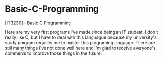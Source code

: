 # Basic-C-Programming
[IT3230] - Basic C Programming

Here are my very first programs i've made since being an IT student. I don't really like C, but I have to deal with this languague because my university's study program requires me 
to master this programing language. There are still many things i've not done well here and I'm glad to receive everyone's comments to improve those things in the 
future.

